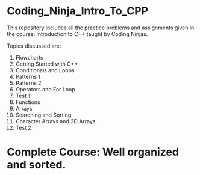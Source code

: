 # Coding_Ninja_Intro_To_CPP

This repository includes all the practice problems and assignments given in the course: Introduction to C++ taught by Coding Ninjas. 

Topics discussed are: 
1) Flowcharts
2) Getting Started with C++
3) Conditionals and Loops
4) Patterns 1
5) Patterns 2
6) Operators and For Loop
7) Test 1
8) Functions
9) Arrays
10) Searching and Sorting
11) Character Arrays and 2D Arrays
12) Test 2

# Complete Course: Well organized and sorted.
